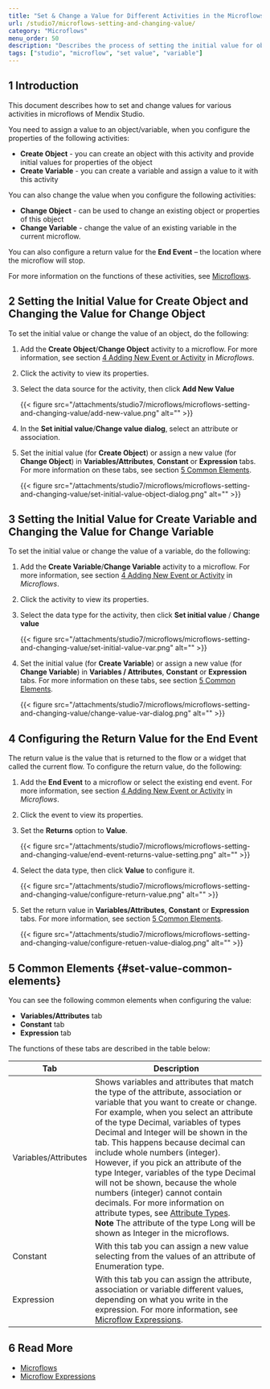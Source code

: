 ```yaml
---
title: "Set & Change a Value for Different Activities in the Microflows"
url: /studio7/microflows-setting-and-changing-value/
category: "Microflows"
menu_order: 50
description: "Describes the process of setting the initial value for objects or variables in Mendix Studio."
tags: ["studio", "microflow", "set value", "variable"]
---
```


## 1 Introduction 

This document describes how to set and change values for various activities in microflows of Mendix Studio.

You need to assign a value to an object/variable, when you configure the properties of the following activities:

* **Create Object** -  you can create an object with this activity and provide initial values for properties of the object 
* **Create Variable** - you can create a variable and assign a value to it with this activity 

You can also change the value when you configure the following activities:

* **Change Object** - can be used to change an existing object or properties of this object
* **Change Variable** - change the value of an existing variable in the current microflow. 

You can also configure a return value for the **End Event** – the location where the microflow will stop.

For more information on the functions of these activities, see [Microflows](/studio7/microflows/). 

## 2 Setting the Initial Value for Create Object and Changing the Value for Change Object

 To set the initial value or change the value of an object, do the following:

1. Add the **Create Object**/**Change Object** activity to a microflow. For more information, see section [4 Adding New Event or Activity](/studio7/microflows/#adding-activity-to-microflow) in *Microflows*.
2. Click the activity to view its properties.
3.  Select the data source for the activity, then click **Add New Value**

    {{< figure src="/attachments/studio7/microflows/microflows-setting-and-changing-value/add-new-value.png" alt="" >}}

4. In the **Set initial value**/**Change value dialog**, select an attribute or association.
5.  Set the initial value (for **Create Object**) or assign a new value (for **Change Object**) in **Variables/Attributes**, **Constant** or **Expression** tabs.  For more information on these tabs, see section [5 Common Elements](#set-value-common-elements).

    {{< figure src="/attachments/studio7/microflows/microflows-setting-and-changing-value/set-initial-value-object-dialog.png" alt="" >}}

## 3 Setting the Initial Value for Create Variable and Changing the Value for Change Variable

To set the initial value or change the value of a variable, do the following:

1. Add the **Create Variable**/**Change Variable** activity to a microflow. For more information, see section [4 Adding New Event or Activity](/studio7/microflows/#adding-activity-to-microflow) in *Microflows*.
2. Click the activity to view its properties.
3.  Select the data type for the activity, then click **Set initial value** / **Change value**

    {{< figure src="/attachments/studio7/microflows/microflows-setting-and-changing-value/set-initial-value-var.png" alt="" >}}

4.  Set the initial value (for **Create Variable**) or assign a new value (for **Change Variable**) in **Variables / Attributes**, **Constant** or **Expression** tabs.  For more information on these tabs, see section [5 Common Elements](#set-value-common-elements).

    {{< figure src="/attachments/studio7/microflows/microflows-setting-and-changing-value/change-value-var-dialog.png" alt="" >}}

## 4 Configuring the Return Value for the End Event 

The return value is the value that is returned to the flow or a widget that called the current flow. To configure the return value, do the following:

1. Add the **End Event** to a microflow or select the existing end event. For more information, see section [4 Adding New Event or Activity](/studio7/microflows/#adding-activity-to-microflow) in *Microflows*.
2. Click the event to view its properties.
3.  Set the **Returns** option to **Value**.

    {{< figure src="/attachments/studio7/microflows/microflows-setting-and-changing-value/end-event-returns-value-setting.png" alt="" >}}

4.  Select the data type, then click **Value** to configure it.

    {{< figure src="/attachments/studio7/microflows/microflows-setting-and-changing-value/configure-return-value.png" alt="" >}}

5.  Set the return value in **Variables/Attributes**, **Constant** or **Expression** tabs. For more information, see section [5 Common Elements](#set-value-common-elements).

    {{< figure src="/attachments/studio7/microflows/microflows-setting-and-changing-value/configure-retuen-value-dialog.png" alt="" >}}

## 5 Common Elements {#set-value-common-elements}

You can see the following common elements when configuring the value:

* **Variables/Attributes** tab
* **Constant** tab
* **Expression** tab

The functions of these tabs are described in the table below:

| Tab                  | Description                                                  |
| -------------------- | ------------------------------------------------------------ |
| Variables/Attributes | Shows variables and attributes that match the type of the attribute, association or variable that you want to create or change. <br />For example, when you select  an attribute of the type Decimal, variables of types Decimal and Integer will be shown in the tab. This happens because decimal can include whole numbers (integer). However, if you pick an attribute of the type Integer, variables of the type Decimal will not be shown, because the whole numbers (integer) cannot contain decimals.  For more information on attribute types, see [Attribute Types](/studio7/domain-models-attributes/).<br />**Note** The attribute of the type Long will be shown as Integer in the microflows. |
| Constant             | With this tab you can assign a new value selecting  from the values of an attribute of Enumeration type. |
| Expression           | With this tab you can assign the attribute, association or variable different values, depending on what you write in the expression. For more information, see [Microflow Expressions](/studio7/microflows-expressions/). |

## 6 Read More

* [Microflows](/studio7/microflows/)
* [Microflow Expressions](/studio7/microflows-expressions/)
